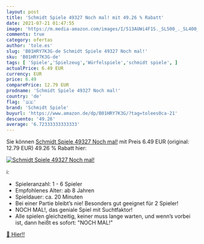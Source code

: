 ```yaml
---
layout: post
title: 'Schmidt Spiele 49327 Noch mal! mit 49.26 % Rabatt'
date: 2021-07-21 01:47:55
image: 'https://m.media-amazon.com/images/I/513AUWi4F1S._SL500_._SL400_.jpg'
comments: true
category: ofertas
author: 'tole.es'
slug: 'B01HRY7K3G-de Schmidt Spiele 49327 Noch mal!'
sku: 'B01HRY7K3G-de'
tags: [ 'Spiele','Spielzeug','Würfelspiele','schmidt spiele', ]
actualPrice: 6.49 EUR
currency: EUR
price: 6.49
comparePrice: 12.79 EUR
prodname: 'Schmidt Spiele 49327 Noch mal!'
country: 'de'
flag: '🇩🇪'
brand: 'Schmidt Spiele'
buyurl: 'https://www.amazon.de/dp/B01HRY7K3G/?tag=tolees0ca-21'
descuento: '49.26'
average: '6.72333333333333'
---
```


Sie können [Schmidt Spiele 49327 Noch mal!](https://www.amazon.de/dp/B01HRY7K3G/?tag=tolees0ca-21) mit Preis 6.49 EUR (original: 12.79 EUR) 49.26 % Rabatt hier:

[![Schmidt Spiele 49327 Noch mal!](https://m.media-amazon.com/images/I/513AUWi4F1S._SL500_._SL400_.jpg)](https://www.amazon.de/dp/B01HRY7K3G/?tag=tolees0ca-21)

ℹ️:

- Spieleranzahl: 1 - 6 Spieler
- Empfohlenes Alter: ab 8 Jahren
- Spieldauer: ca. 20 Minuten
- Bei einer Partie bleibt’s nie! Besonders gut geeignet für 2 Spieler!
- NOCH MAL!, das geniale Spiel mit Suchtfaktor!
- Alle spielen gleichzeitig, keiner muss lange warten, und wenn’s vorbei ist, dann heißt es sofort: "NOCH MAL!"

[🛒 Hier!!](https://www.amazon.de/dp/B01HRY7K3G/?tag=tolees0ca-21)
